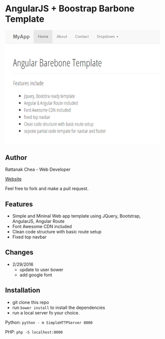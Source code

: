 # AngularJS + Boostrap Barbone Template

![Screnshot](https://raw.githubusercontent.com/rattanakchea/angular-bootstrap-barebone/master/img/screenshot1.png "Screenshot")

## Author
Rattanak Chea - Web Developer

[Website](http://rattanakchea.github.io/ "My website")

Feel free to fork and make a pull request.

## Features
* Simple and Mininal Web app template using JQuery, Bootstrap, AngularJS, Angular Route
* Font Awesome CDN included
* Clean code structure with basic route setup
* Fixed top navbar

## Changes
* 2/29/2016
    * update to user bower
    * add google font

## Installation
- git clone this repo
- run `bower install` to install the dependencies
- run a local server fo your choice.

Python: `python - m SimpleHTTPServer 8000`

PHP: `php -S localhost:8000`